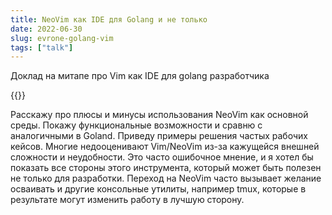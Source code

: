 ```yaml
---
title: NeoVim как IDE для Golang и не только 
date: 2022-06-30
slug: evrone-golang-vim 
tags: ["talk"]
---
```

Доклад на митапе про Vim как IDE для golang разработчика

{{<youtube DbUNTGX7n94>}}
<!--more-->

Расскажу про плюсы и минусы использования NeoVim как основной среды. Покажу функциональные возможности и сравню с аналогичными в Goland. Приведу примеры решения частых рабочих кейсов. Многие недооценивают Vim/NeoVim из-за кажущейся внешней сложности и неудобности. Это часто ошибочное мнение, и я хотел бы показать все стороны этого инструмента, который может быть полезен не только для разработки. Переход на NeoVim часто вызывает желание осваивать и другие консольные утилиты, например tmux, которые в результате могут изменить работу в лучшую сторону. 

